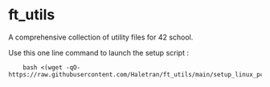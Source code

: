 # ft_utils
A comprehensive collection of utility files for 42 school. 

Use this one line command to launch the setup script :

```
    bash <(wget -qO- https://raw.githubusercontent.com/Haletran/ft_utils/main/setup_linux_pc.sh)
```